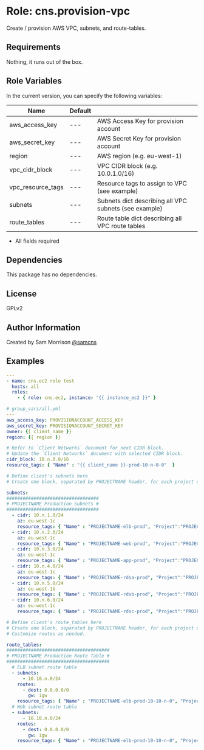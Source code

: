 Role: cns.provision-vpc
========

Create / provision AWS VPC, subnets, and route-tables.

Requirements
------------

Nothing, it runs out of the box.

Role Variables
--------------

In the current version, you can specify the following variables:

| Name               | Default |                                                        |
|--------------------|---------|--------------------------------------------------------|
| aws_access_key     |   ---   | AWS Access Key for provision account                   |
| aws_secret_key     |   ---   | AWS Secret Key for provision account                   |
| region             |   ---   | AWS region (e.g. eu-west-1)                            |
| vpc_cidr_block     |   ---   | VPC CIDR block (e.g. 10.0.1.0/16)                      |
| vpc_resource_tags  |   ---   | Resource tags to assign to VPC (see example)           |
| subnets            |   ---   | Subnets dict describing all VPC subnets (see example)  |
| route_tables       |   ---   | Route table dict describing all VPC route tables       |

* All fields required

Dependencies
------------

This package has no dependencies.

License
-------

GPLv2

Author Information
------------------

Created by Sam Morrison [@samcns](https://www.twitter.com/samcns)

Examples
--------

```yaml
---
- name: cns.ec2 role test
  hosts: all
  roles:
    - { role: cns.ec2, instance: "{{ instance_ec2 }}" }
```

```yaml
# group_vars/all.yml
---
aws_access_key: PROVISIONACCOUNT_ACCESS_KEY
aws_secret_key: PROVISIONACCOUNT_SECRET_KEY
owner: {{ client_name }}
region: {{ region }}

# Refer to `Client Networks` document for next CIDR block.
# Update the `Client Networks` document with selected CIDR block.
cidr_block: 10.n.0.0/16
resource_tags: { "Name" : "{{ client_name }}-prod-10-n-0-0"  }

# Define client's subnets here
# Create one block, separated by PROJECTNAME header, for each project owned by `owner`.

subnets:
##################################
# PROJECTNAME Production Subnets #
##################################
  - cidr: 10.n.1.0/24
    az: eu-west-1c
    resource_tags: { "Name" : "PROJECTNAME-elb-prod", "Project":"PROJECTNAME", "Tier" : "elb", "Mode" : "prod" }
  - cidr: 10.n.2.0/24
    az: eu-west-1c
    resource_tags: { "Name" : "PROJECTNAME-web-prod", "Project":"PROJECTNAME", "Tier" : "web", "Mode" : "prod" }
  - cidr: 10.n.3.0/24
    az: eu-west-1c
    resource_tags: { "Name" : "PROJECTNAME-app-prod", "Project":"PROJECTNAME", "Tier" : "app", "Mode" : "prod" }
  - cidr: 10.n.4.0/24
    az: eu-west-1c
    resource_tags: { "Name" : "PROJECTNAME-rdsa-prod", "Project":"PROJECTNAME", "Tier" : "rds-a", "Mode" : "prod" }
  - cidr: 10.n.5.0/24
    az: eu-west-1b
    resource_tags: { "Name" : "PROJECTNAME-rdsb-prod", "Project":"PROJECTNAME", "Tier" : "rds-b", "Mode" : "prod" }
  - cidr: 10.n.6.0/24
    az: eu-west-1c
    resource_tags: { "Name" : "PROJECTNAME-rdsc-prod", "Project":"PROJECTNAME", "Tier" : "rds-c", "Mode" : "prod" }

# Define client's route_tables here
# Create one block, separated by PROJECTNAME header, for each project owned by `owner`.
# Customize routes as needed.

route_tables:
######################################
# PROJECTNAME Production Route Table #
######################################
  # ELB subnet route table
  - subnets:
      - 10.10.n.0/24
    routes:
      - dest: 0.0.0.0/0
        gw: igw
    resource_tags: { "Name" : "PROJECTNAME-elb-prod-10-10-n-0", "Project":"PROJECTNAME", "Tier" : "elb", "Mode" : "prod" }
  # Web subnet route table
  - subnets:
      - 10.10.n.0/24
    routes:
      - dest: 0.0.0.0/0
        gw: igw
    resource_tags: { "Name" : "PROJECTNAME-elb-prod-10-10-n-0", "Project":"PROJECTNAME", "Tier" : "elb", "Mode" : "prod" }
```
